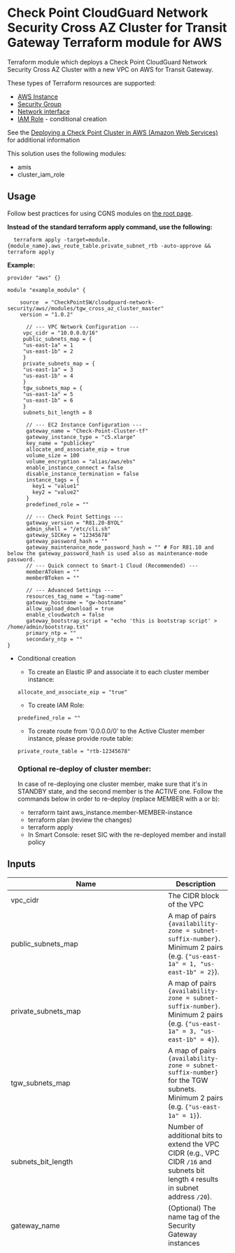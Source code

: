 # Check Point CloudGuard Network Security Cross AZ Cluster for Transit Gateway Terraform module for AWS

Terraform module which deploys a Check Point CloudGuard Network Security Cross AZ Cluster with a new VPC on AWS for Transit Gateway.

These types of Terraform resources are supported:
* [AWS Instance](https://www.terraform.io/docs/providers/aws/r/instance.html)
* [Security Group](https://www.terraform.io/docs/providers/aws/r/security_group.html)
* [Network interface](https://www.terraform.io/docs/providers/aws/r/network_interface.html)
* [IAM Role](https://www.terraform.io/docs/providers/aws/r/iam_role.html) - conditional creation

See the [Deploying a Check Point Cluster in AWS (Amazon Web Services)](https://sc1.checkpoint.com/documents/IaaS/WebAdminGuides/EN/CP_CloudGuard_for_AWS_Cross_AZ_Cluster/Default.htm) for additional information

This solution uses the following modules:
- amis
- cluster_iam_role


## Usage
Follow best practices for using CGNS modules on [the root page](https://registry.terraform.io/modules/checkpointsw/cloudguard-network-security/aws/latest#:~:text=Best%20Practices%20for%20Using%20Our%20Modules).

**Instead of the standard terraform apply command, use the following:**
```
  terraform apply -target=module.{module_name}.aws_route_table.private_subnet_rtb -auto-approve && terraform apply 
  ```

**Example:**
```
provider "aws" {}

module "example_module" {

    source  = "CheckPointSW/cloudguard-network-security/aws//modules/tgw_cross_az_cluster_master"
    version = "1.0.2"

      // --- VPC Network Configuration ---
     vpc_cidr = "10.0.0.0/16"
     public_subnets_map = {
     "us-east-1a" = 1
     "us-east-1b" = 2
     }
     private_subnets_map = {
     "us-east-1a" = 3
     "us-east-1b" = 4
     }
     tgw_subnets_map = {
     "us-east-1a" = 5
     "us-east-1b" = 6
     }
     subnets_bit_length = 8

      // --- EC2 Instance Configuration ---
      gateway_name = "Check-Point-Cluster-tf"
      gateway_instance_type = "c5.xlarge"
      key_name = "publickey"
      allocate_and_associate_eip = true
      volume_size = 100
      volume_encryption = "alias/aws/ebs"
      enable_instance_connect = false
      disable_instance_termination = false
      instance_tags = {
        key1 = "value1"
        key2 = "value2"
      }
      predefined_role = ""

      // --- Check Point Settings ---
      gateway_version = "R81.20-BYOL"
      admin_shell = "/etc/cli.sh"
      gateway_SICKey = "12345678"
      gateway_password_hash = ""
      gateway_maintenance_mode_password_hash = "" # For R81.10 and below the gateway_password_hash is used also as maintenance-mode password.
      // --- Quick connect to Smart-1 Cloud (Recommended) ---
      memberAToken = ""
      memberBToken = ""
    
      // --- Advanced Settings ---
      resources_tag_name = "tag-name"
      gateway_hostname = "gw-hostname"
      allow_upload_download = true
      enable_cloudwatch = false
      gateway_bootstrap_script = "echo 'this is bootstrap script' > /home/admin/bootstrap.txt"
      primary_ntp = ""
      secondary_ntp = ""
}
  ```

- Conditional creation
  - To create an Elastic IP and associate it to each cluster member instance:
  ```
  allocate_and_associate_eip = "true"
  ```
  - To create IAM Role:
  ```
  predefined_role = ""
  ```
  - To create route from '0.0.0.0/0' to the Active Cluster member instance, please provide route table:
  ```
  private_route_table = "rtb-12345678"
  ```

  ### Optional re-deploy of cluster member:
  In case of re-deploying one cluster member, make sure that it's in STANDBY state, and the second member is the ACTIVE one.
  Follow the commands below in order to re-deploy (replace MEMBER with a or b):
  - terraform taint aws_instance.member-MEMBER-instance
  - terraform plan (review the changes)
  - terraform apply
  - In Smart Console: reset SIC with the re-deployed member and install policy

## Inputs

| Name                                   | Description                                                                                                                                         | Type        | Allowed Values                                                                                                    |
|----------------------------------------|-----------------------------------------------------------------------------------------------------------------------------------------------------|-------------|------------------------------------------------------------------------------------------------------------------|
| vpc_cidr                               | The CIDR block of the VPC                                                                                                                          | string      |                                                                                                              |
| public_subnets_map                     | A map of pairs `{availability-zone = subnet-suffix-number}`. Minimum 2 pairs (e.g. `{"us-east-1a" = 1, "us-east-1b" = 2}`).                        | map         |                                                                                                              |
| private_subnets_map                    | A map of pairs `{availability-zone = subnet-suffix-number}`. Minimum 2 pairs (e.g. `{"us-east-1a" = 3, "us-east-1b" = 4}`).                        | map         |                                                                                                              |
| tgw_subnets_map                        | A map of pairs `{availability-zone = subnet-suffix-number}` for the TGW subnets. Minimum 2 pairs (e.g. `{"us-east-1a" = 1}`).                      | map         |                                                                                                              |
| subnets_bit_length                     | Number of additional bits to extend the VPC CIDR (e.g., VPC CIDR `/16` and subnets bit length `4` results in subnet address `/20`).                | number      |                                                                                                              |
| gateway_name                           | (Optional) The name tag of the Security Gateway instances                                                                                          | string      |**Default:** Check-Point-Cluster-tf                                                                      |
| gateway_instance_type                  | The instance type of the Security Gateways                                                                                                         | string      | - c4.large <br/> - c4.xlarge <br/> - c5.large <br/> - c5.xlarge <br/> - c5.2xlarge <br/> - c5.4xlarge <br/> - c5.9xlarge <br/> - c5.12xlarge <br/> - c5.18xlarge <br/> - c5.24xlarge <br/> - c5n.large <br/> - c5n.xlarge <br/> - c5n.2xlarge <br/> - c5n.4xlarge <br/> - c5n.9xlarge <br/>  - c5n.18xlarge <br/>  - c5d.large <br/> - c5d.xlarge <br/> - c5d.2xlarge <br/> - c5d.4xlarge <br/> - c5d.9xlarge <br/> - c5d.12xlarge <br/>  - c5d.18xlarge <br/>  - c5d.24xlarge <br/> - m5.large <br/> - m5.xlarge <br/> - m5.2xlarge <br/> - m5.4xlarge <br/> - m5.8xlarge <br/> - m5.12xlarge <br/> - m5.16xlarge <br/> - m5.24xlarge <br/> - m6i.large <br/> - m6i.xlarge <br/> - m6i.2xlarge <br/> - m6i.4xlarge <br/> - m6i.8xlarge <br/> - m6i.12xlarge <br/> - m6i.16xlarge <br/> - m6i.24xlarge <br/> - m6i.32xlarge <br/> - c6i.large <br/> - c6i.xlarge <br/> - c6i.2xlarge <br/> - c6i.4xlarge <br/> - c6i.8xlarge <br/> - c6i.12xlarge <br/> - c6i.16xlarge <br/> - c6i.24xlarge <br/> - c6i.32xlarge <br/> - c6in.large <br/> - c6in.xlarge <br/> - c6in.2xlarge <br/> - c6in.4xlarge <br/> - c6in.8xlarge <br/> - c6in.12xlarge <br/> - c6in.16xlarge <br/> - c6in.24xlarge <br/> - c6in.32xlarge <br/> - r5.large <br/> - r5.xlarge <br/> - r5.2xlarge <br/> - r5.4xlarge <br/> - r5.8xlarge <br/> - r5.12xlarge <br/> - r5.16xlarge <br/> - r5.24xlarge <br/> - r5a.large <br/> - r5a.xlarge <br/> - r5a.2xlarge <br/> - r5a.4xlarge <br/> - r5a.8xlarge <br/> - r5a.12xlarge <br/> - r5a.16xlarge <br/> - r5a.24xlarge <br/> - r5b.large <br/> - r5b.xlarge <br/> - r5b.2xlarge <br/> - r5b.4xlarge <br/> - r5b.8xlarge <br/> - r5b.12xlarge <br/> - r5b.16xlarge <br/> - r5b.24xlarge <br/> - r5n.large <br/> - r5n.xlarge <br/> - r5n.2xlarge <br/> - r5n.4xlarge <br/> - r5n.8xlarge <br/> - r5n.12xlarge <br/> - r5n.16xlarge <br/> - r5n.24xlarge <br/> - r6i.large <br/> - r6i.xlarge <br/> - r6i.2xlarge <br/> - r6i.4xlarge <br/> - r6i.8xlarge <br/> - r6i.12xlarge <br/> - r6i.16xlarge <br/> - r6i.24xlarge <br/> - r6i.32xlarge <br/> - m6a.large <br/> - m6a.xlarge <br/> - m6a.2xlarge  <br/> - m6a.4xlarge <br/> - m6a.8xlarge <br/> - m6a.12xlarge <br/> - m6a.16xlarge <br/> - m6a.24xlarge <br/> - m6a.32xlarge <br/> - m6a.48xlarge <br/>**Default:** c5.xlarge                              |
| key_name                               | The EC2 Key Pair name to allow SSH access to the instance                                                                                          | string      |                                                                                                              |
| allocate_and_associate_eip             | If true, an elastic IP will be allocated and associated with each cluster member.                                                                  | bool        | true/false<br>**Default:** true                                                                                 |
| volume_size                            | Root volume size (GB) - minimum 100                                                                                                                | number      |**Default:** 100                                                                                        |
| volume_type                            | General Purpose SSD Volume Type                                                                                                                    | string      | - gp3<br>- gp2<br>**Default:** gp3                                                                             |
| volume_encryption                      | KMS or CMK key identifier. Use key ID, alias, or ARN. Key alias should be prefixed with `alias/` (e.g., `alias/aws/ebs`).                          | string      |**Default:** alias/aws/ebs                                                                              |
| enable_instance_connect                | Enable AWS Instance Connect                                                                                                                        | bool        | true/false<br>**Default:** false                                                                               |
| disable_instance_termination           | Prevents an instance from accidental termination                                                                                                   | bool        | true/false<br>**Default:** false                                                                               |
| metadata_imdsv2_required               | Set true to deploy the instance with metadata v2 token required                                                                                    | bool        | true/false<br>**Default:** true                                                                                |
| instance_tags                          | (Optional) A map of tags as key=value pairs. All tags will be added to the Gateway EC2 instances                                                   | map(string) |**Default:** {}                                                                                         |
| predefined_role                        | (Optional) A predefined IAM role to attach to the cluster profile                                                                                  | string      |                                                                                                              |
| gateway_version                        | Gateway version and license                                                                                                                        | string      | - R81.20-BYOL<br>- R81.20-PAYG-NGTP<br>- R82-BYOL<br>**Default:** R81.20-BYOL                                   |
| admin_shell                            | Set the admin shell to enable advanced command line configuration                                                                                  | string      | - /etc/cli.sh<br>- /bin/bash<br>- /bin/csh<br>**Default:** /etc/cli.sh                                          |
| gateway_SICKey                         | The Secure Internal Communication key for trusted connection between Check Point components                                                        | string      |**Default:** "12345678"                                                                                  |
| gateway_password_hash                  | (Optional) Admin user's password hash                                                                                                              | string      |                                                                                                              |
| memberAToken                           | (Recommended) Quick connect to Smart-1 Cloud.                                                                                                      | string      |                                                                                                              |
| memberBToken                           | (Recommended) Quick connect to Smart-1 Cloud.                                                                                                      | string      |                                                                                                              |
| resources_tag_name                     | (Optional) Name tag prefix of the resources                                                                                                       | string      |                                                                                                              |
| gateway_hostname                       | (Optional) Host name appended with member-a/b accordingly. The name must not contain reserved words (refer to sk40179).                            | string      |                                                                                                              |
| allow_upload_download                  | Automatically download Blade Contracts and other important data                                                                                    | bool        | true/false<br>**Default:** true                                                                                |
| enable_cloudwatch                      | Report Check Point specific CloudWatch metrics                                                                                                     | bool        | true/false<br>**Default:** false                                                                               |
| gateway_bootstrap_script               | (Optional) Semicolon-separated commands to run on the initial boot                                                                                 | string      |                                                                                                              |
| primary_ntp                            | (Optional) The IPv4 addresses of Network Time Protocol primary server                                                                              | string      |**Default:** 169.254.169.123                                                                           |
| secondary_ntp                          | (Optional) The IPv4 addresses of Network Time Protocol secondary server                                                                            | string      |**Default:** 0.pool.ntp.org                                                                            |
| gateway_maintenance_mode_password_hash | (Optional) Admin user's maintenance-mode password hash                                                                                            | string      |                                                                                                              |
 security_rules | List of security rules for ingress and egress.                                                         | list(object({<br/>    direction   = string    <br/>from_port   = any    <br/>to_port     = any <br/>protocol    = any <br/>cidr_blocks = list(any)<br/>}))         | **Default:** []|

## Outputs
To display the outputs defined by the module, create an `outputs.tf` file with the following structure:
```
output "instance_public_ip" {
  value = module.{module_name}.instance_public_ip
}
```

| Name               | Description                       |
|--------------------|-----------------------------------|
| cluster_public_ip  | The public address of the cluster |
| member_a_public_ip | The public address of member A    |
| member_b_public_ip | The public address of member B    |
| member_a_ssh       | SSH command to member A           |
| member_b_ssh       | SSH command to member B           |
| member_a_url       | URL to the member A portal        |
| member_b_url       | URL to the member B portal        |
